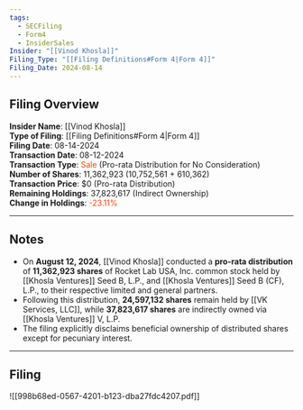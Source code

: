 ```yaml
---
tags:
  - SECFiling
  - Form4
  - InsiderSales
Insider: "[[Vinod Khosla]]"
Filing_Type: "[[Filing Definitions#Form 4|Form 4]]"
Filing_Date: 2024-08-14  
---
```


## Filing Overview

**Insider Name**: [[Vinod Khosla]]  
**Type of Filing**: [[Filing Definitions#Form 4|Form 4]]  
**Filing Date**: 08-14-2024  
**Transaction Date**: 08-12-2024  
**Transaction Type**: <span style="color:orangered">Sale</span> (Pro-rata Distribution for No Consideration)  
**Number of Shares**: 11,362,923 (10,752,561 + 610,362)  
**Transaction Price**: $0 (Pro-rata Distribution)  
**Remaining Holdings**: 37,823,617 (Indirect Ownership)  
**Change in Holdings**: <span style="color:orangered">-23.11%</span>

---

## Notes

- On **August 12, 2024**, [[Vinod Khosla]] conducted a **pro-rata distribution** of **11,362,923 shares** of Rocket Lab USA, Inc. common stock held by [[Khosla Ventures]] Seed B, L.P., and [[Khosla Ventures]] Seed B (CF), L.P., to their respective limited and general partners.
- Following this distribution, **24,597,132 shares** remain held by [[VK Services, LLC]], while **37,823,617 shares** are indirectly owned via [[Khosla Ventures]] V, L.P.
- The filing explicitly disclaims beneficial ownership of distributed shares except for pecuniary interest.

---

## Filing

![[998b68ed-0567-4201-b123-dba27fdc4207.pdf]]
